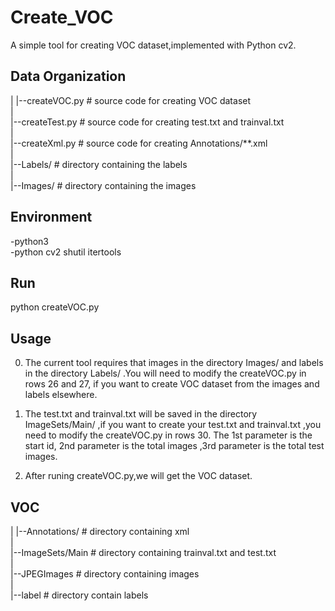# Create_VOC

A simple tool for creating VOC dataset,implemented with Python cv2.

Data Organization
-------------
|
|--createVOC.py      # source code for creating  VOC dataset                  <br>
|                                                                             <br>
|--createTest.py     # source code for creating  test.txt and trainval.txt    <br>
|<br>
|--createXml.py      # source code for creating Annotations/**.xml            <br>
|<br>
|--Labels/           # directory containing the  labels                       <br>
|<br>
|--Images/           # directory containing the images                        <br>

Environment
-------------
-python3 <br>
-python cv2  shutil  itertools <br>

Run
-------------
python createVOC.py

Usage
-------------
0. The current tool requires that images in the directory Images/  and labels in the directory Labels/  .You will need to modify the createVOC.py in rows 26 and 27, if you want to create VOC dataset from the images and labels   elsewhere.

1. The test.txt and trainval.txt will be saved in the directory ImageSets/Main/ ,if you want to create your test.txt and trainval.txt ,you need to modify the createVOC.py in rows 30. The 1st parameter is the start id, 2nd parameter is the total images ,3rd parameter is the total test images.

2. After runing createVOC.py,we will get the VOC dataset.

VOC 
------------
|
|--Annotations/        # directory containing xml                               <br>
|                                                                               <br>
|--ImageSets/Main      # directory containing trainval.txt and test.txt         <br>
|<br>
|--JPEGImages          # directory containing images                            <br>
|<br>
|--label               # directory contain labels                               <br>
